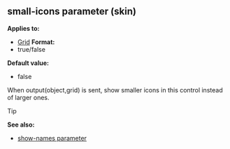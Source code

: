 ## small-icons parameter (skin)


**Applies to:**
+   [Grid](/ref/skin/control/grid.md) 
**Format:**
+   true/false

**Default value:**
+   false


When output(object,grid) is sent, show smaller icons in this
control instead of larger ones.

> [!TIP] 
> **See also:**
> +   [show-names parameter](/ref/skin/param/show-names.md) 